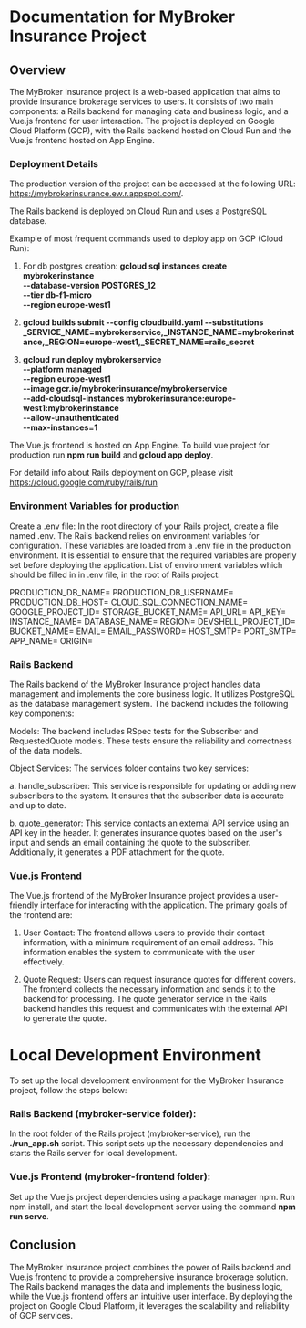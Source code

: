 # Documentation for MyBroker Insurance Project

## Overview
The MyBroker Insurance project is a web-based application that aims to provide insurance brokerage services to users. It consists of two main components: a Rails backend for managing data and business logic, and a Vue.js frontend for user interaction. The project is deployed on Google Cloud Platform (GCP), with the Rails backend hosted on Cloud Run and the Vue.js frontend hosted on App Engine.

### Deployment Details
The production version of the project can be accessed at the following URL: https://mybrokerinsurance.ew.r.appspot.com/. 

The Rails backend is deployed on Cloud Run and uses a PostgreSQL database. 

Example of most frequent commands used to deploy app on GCP (Cloud Run):

1. For db postgres creation: **gcloud sql instances create mybrokerinstance \
    --database-version POSTGRES_12 \
    --tier db-f1-micro \
    --region europe-west1**
    
2. **gcloud builds submit --config cloudbuild.yaml     --substitutions _SERVICE_NAME=mybrokerservice,_INSTANCE_NAME=mybrokerinstance,_REGION=europe-west1,_SECRET_NAME=rails_secret**

3. **gcloud run deploy mybrokerservice \
     --platform managed \
     --region europe-west1 \
     --image gcr.io/mybrokerinsurance/mybrokerservice \
     --add-cloudsql-instances mybrokerinsurance:europe-west1:mybrokerinstance \
     --allow-unauthenticated \
     --max-instances=1**

The Vue.js frontend is hosted on App Engine. To build vue project for production run **npm run build** and **gcloud app deploy**.

For detaild info about Rails deployment on GCP, please visit https://cloud.google.com/ruby/rails/run

### Environment Variables for production
Create a .env file: In the root directory of your Rails project, create a file named .env.
The Rails backend relies on environment variables for configuration. These variables are loaded from a .env file in the production environment. It is essential to ensure that the required variables are properly set before deploying the application. 
List of environment variables which should be filled in in .env file, in the root of Rails project:

PRODUCTION_DB_NAME= 
PRODUCTION_DB_USERNAME= 
PRODUCTION_DB_HOST= 
CLOUD_SQL_CONNECTION_NAME= 
GOOGLE_PROJECT_ID=
STORAGE_BUCKET_NAME=
API_URL= 
API_KEY=
INSTANCE_NAME=
DATABASE_NAME=
REGION=
DEVSHELL_PROJECT_ID=
BUCKET_NAME=
EMAIL=
EMAIL_PASSWORD=
HOST_SMTP=
PORT_SMTP=
APP_NAME=
ORIGIN=

### Rails Backend
The Rails backend of the MyBroker Insurance project handles data management and implements the core business logic. It utilizes PostgreSQL as the database management system. The backend includes the following key components:

Models: The backend includes RSpec tests for the Subscriber and RequestedQuote models. These tests ensure the reliability and correctness of the data models.

Object Services: The services folder contains two key services:

a. handle_subscriber: This service is responsible for updating or adding new subscribers to the system. It ensures that the subscriber data is accurate and up to date.

b. quote_generator: This service contacts an external API service using an API key in the header. It generates insurance quotes based on the user's input and sends an email containing the quote to the subscriber. Additionally, it generates a PDF attachment for the quote.

### Vue.js Frontend
The Vue.js frontend of the MyBroker Insurance project provides a user-friendly interface for interacting with the application. The primary goals of the frontend are:

1. User Contact: The frontend allows users to provide their contact information, with a minimum requirement of an email address. This information enables the system to communicate with the user effectively.

2. Quote Request: Users can request insurance quotes for different covers. The frontend collects the necessary information and sends it to the backend for processing. The quote generator service in the Rails backend handles this request and communicates with the external API to generate the quote.

# Local Development Environment
To set up the local development environment for the MyBroker Insurance project, follow the steps below:

### Rails Backend (mybroker-service folder):

In the root folder of the Rails project (mybroker-service), run the **./run_app.sh** script. This script sets up the necessary dependencies and starts the Rails server for local development.

### Vue.js Frontend (mybroker-frontend folder):

Set up the Vue.js project dependencies using a package manager npm. Run npm install, and
start the local development server using the command **npm run serve**.

## Conclusion
The MyBroker Insurance project combines the power of Rails backend and Vue.js frontend to provide a comprehensive insurance brokerage solution. The Rails backend manages the data and implements the business logic, while the Vue.js frontend offers an intuitive user interface. By deploying the project on Google Cloud Platform, it leverages the scalability and reliability of GCP services.
